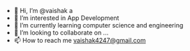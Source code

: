 - 👋 Hi, I’m @vaishak a
- 👀 I’m interested in App Development
- 🌱 I’m currently learning computer science and engineering
- 💞️ I’m looking to collaborate on ...
- 📫 How to reach me vaishak4247@gmail.com

<!---
vaishak4247/vaishak4247 is a ✨ special ✨ repository because its `README.md` (this file) appears on your GitHub profile.
You can click the Preview link to take a look at your changes.
--->
